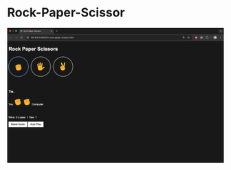 # Rock-Paper-Scissor

![My Project Image](https://github.com/bijoy01sarkar/Rock-Paper-Scissor/blob/b2fdb2fd7bd9d302fef4996395b2fb16f8fe6356/rock-paper-scissor-game.png)

